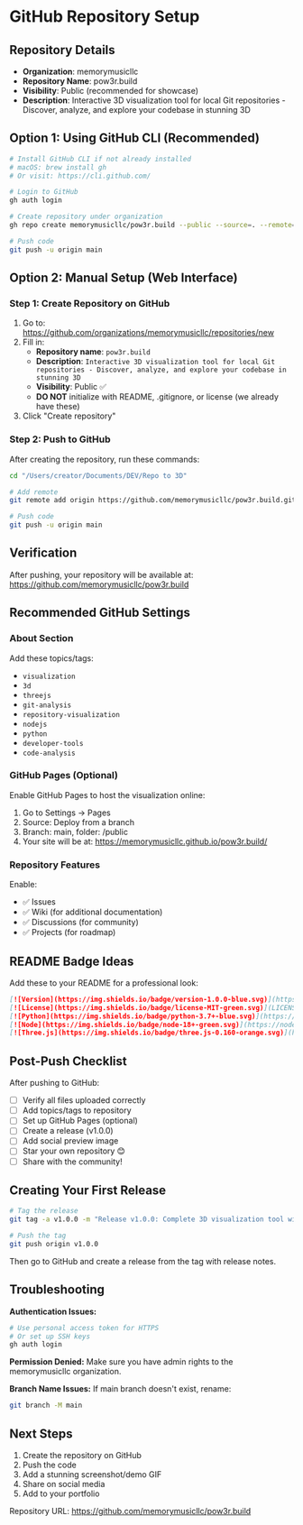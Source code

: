 # GitHub Repository Setup

## Repository Details
- **Organization**: memorymusicllc
- **Repository Name**: pow3r.build
- **Visibility**: Public (recommended for showcase)
- **Description**: Interactive 3D visualization tool for local Git repositories - Discover, analyze, and explore your codebase in stunning 3D

## Option 1: Using GitHub CLI (Recommended)

```bash
# Install GitHub CLI if not already installed
# macOS: brew install gh
# Or visit: https://cli.github.com/

# Login to GitHub
gh auth login

# Create repository under organization
gh repo create memorymusicllc/pow3r.build --public --source=. --remote=origin --description "Interactive 3D visualization tool for local Git repositories - Discover, analyze, and explore your codebase in stunning 3D"

# Push code
git push -u origin main
```

## Option 2: Manual Setup (Web Interface)

### Step 1: Create Repository on GitHub

1. Go to: https://github.com/organizations/memorymusicllc/repositories/new
2. Fill in:
   - **Repository name**: `pow3r.build`
   - **Description**: `Interactive 3D visualization tool for local Git repositories - Discover, analyze, and explore your codebase in stunning 3D`
   - **Visibility**: Public ✅
   - **DO NOT** initialize with README, .gitignore, or license (we already have these)
3. Click "Create repository"

### Step 2: Push to GitHub

After creating the repository, run these commands:

```bash
cd "/Users/creator/Documents/DEV/Repo to 3D"

# Add remote
git remote add origin https://github.com/memorymusicllc/pow3r.build.git

# Push code
git push -u origin main
```

## Verification

After pushing, your repository will be available at:
https://github.com/memorymusicllc/pow3r.build

## Recommended GitHub Settings

### About Section
Add these topics/tags:
- `visualization`
- `3d`
- `threejs`
- `git-analysis`
- `repository-visualization`
- `nodejs`
- `python`
- `developer-tools`
- `code-analysis`

### GitHub Pages (Optional)
Enable GitHub Pages to host the visualization online:
1. Go to Settings → Pages
2. Source: Deploy from a branch
3. Branch: main, folder: /public
4. Your site will be at: https://memorymusicllc.github.io/pow3r.build/

### Repository Features
Enable:
- ✅ Issues
- ✅ Wiki (for additional documentation)
- ✅ Discussions (for community)
- ✅ Projects (for roadmap)

## README Badge Ideas

Add these to your README for a professional look:

```markdown
[![Version](https://img.shields.io/badge/version-1.0.0-blue.svg)](https://github.com/memorymusicllc/pow3r.build)
[![License](https://img.shields.io/badge/license-MIT-green.svg)](LICENSE)
[![Python](https://img.shields.io/badge/python-3.7+-blue.svg)](https://www.python.org/)
[![Node](https://img.shields.io/badge/node-18+-green.svg)](https://nodejs.org/)
[![Three.js](https://img.shields.io/badge/three.js-0.160-orange.svg)](https://threejs.org/)
```

## Post-Push Checklist

After pushing to GitHub:

- [ ] Verify all files uploaded correctly
- [ ] Add topics/tags to repository
- [ ] Set up GitHub Pages (optional)
- [ ] Create a release (v1.0.0)
- [ ] Add social preview image
- [ ] Star your own repository 😊
- [ ] Share with the community!

## Creating Your First Release

```bash
# Tag the release
git tag -a v1.0.0 -m "Release v1.0.0: Complete 3D visualization tool with all phases"

# Push the tag
git push origin v1.0.0
```

Then go to GitHub and create a release from the tag with release notes.

## Troubleshooting

**Authentication Issues:**
```bash
# Use personal access token for HTTPS
# Or set up SSH keys
gh auth login
```

**Permission Denied:**
Make sure you have admin rights to the memorymusicllc organization.

**Branch Name Issues:**
If main branch doesn't exist, rename:
```bash
git branch -M main
```

## Next Steps

1. Create the repository on GitHub
2. Push the code
3. Add a stunning screenshot/demo GIF
4. Share on social media
5. Add to your portfolio

Repository URL: https://github.com/memorymusicllc/pow3r.build


